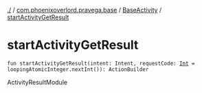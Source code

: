 [./](../../index.md) / [com.phoenixoverlord.pravega.base](../index.md) / [BaseActivity](index.md) / [startActivityGetResult](./start-activity-get-result.md)

# startActivityGetResult

`fun startActivityGetResult(intent: Intent, requestCode: `[`Int`](https://kotlinlang.org/api/latest/jvm/stdlib/kotlin/-int/index.html)` = loopingAtomicInteger.nextInt()): ActionBuilder`

ActivityResultModule

